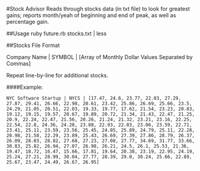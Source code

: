 #Stock Advisor
Reads through stocks data (in txt file) to look for greatest gains; reports month/yeah of beginning and end of peak, as well as percentage gain.

##Usage
    ruby future.rb stocks.txt | less
    
##Stocks File Format

Company Name | SYMBOL | [Array of Monthly Dollar Values Separated by Commas]

Repeat line-by-line for additional stocks.

####Example:

    NYC Software Startup | NYCS | [17.47, 24.6, 23.77, 22.03, 27.29, 27.87, 29.41, 26.66, 22.98, 20.61, 23.42, 25.86, 26.69, 25.66, 23.5, 24.29, 21.05, 20.51, 22.03, 19.33, 19.77, 17.62, 21.54, 23.23, 20.83, 19.12, 19.15, 19.57, 20.67, 19.89, 20.72, 21.34, 21.43, 22.47, 21.25, 20.9, 22.24, 22.47, 21.56, 20.26, 21.24, 21.32, 23.21, 23.16, 22.25, 22.54, 22.8, 24.36, 24.28, 23.88, 22.93, 22.03, 23.06, 23.59, 22.71, 23.41, 25.11, 23.59, 23.56, 25.45, 24.05, 25.89, 24.79, 25.11, 22.28, 20.98, 21.58, 22.29, 23.89, 25.43, 26.69, 27.39, 27.86, 28.79, 26.37, 26.09, 28.03, 28.82, 27.68, 27.23, 27.08, 27.77, 34.69, 31.77, 33.66, 30.83, 25.82, 26.94, 27.07, 26.98, 26.21, 24.5, 26.1, 25.53, 21.36, 19.47, 18.72, 16.47, 15.66, 17.81, 19.64, 20.38, 23.19, 22.95, 24.19, 25.24, 27.21, 28.99, 30.04, 27.77, 28.39, 29.0, 30.24, 25.66, 22.89, 25.67, 23.47, 24.49, 26.67, 26.95]